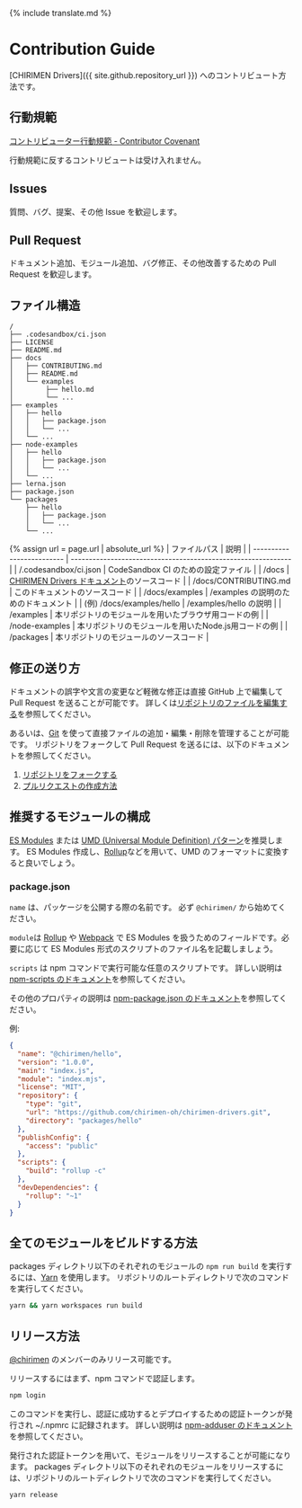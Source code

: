 {% include translate.md %}

# Contribution Guide

[CHIRIMEN Drivers]({{ site.github.repository_url }}) へのコントリビュート方法です。

## 行動規範

[コントリビューター行動規範 - Contributor Covenant](https://www.contributor-covenant.org/ja/version/1/4/code-of-conduct)

行動規範に反するコントリビュートは受け入れません。

## Issues

質問、バグ、提案、その他 Issue を歓迎します。

## Pull Request

ドキュメント追加、モジュール追加、バグ修正、その他改善するための Pull Request を歓迎します。

## ファイル構造

```
/
├── .codesandbox/ci.json
├── LICENSE
├── README.md
├── docs
│   ├── CONTRIBUTING.md
│   ├── README.md
│   └── examples
│        ├── hello.md
│        └── ...
├── examples
│   ├── hello
│   │   ├── package.json
│   │   └── ...
│   └── ...
├── node-examples
│   ├── hello
│   │   ├── package.json
│   │   └── ...
│   └── ...
├── lerna.json
├── package.json
└── packages
    ├── hello
    │   ├── package.json
    │   └── ...
    └── ...
```

{% assign url = page.url | absolute_url %}
| ファイルパス | 説明 |
| ------------------------- | ------------------------------------------------------------- |
| /.codesandbox/ci.json | CodeSandbox CI のための設定ファイル |
| /docs | [CHIRIMEN Drivers ドキュメント](https://chirimen.org/chirimen-drivers/)のソースコード |
| /docs/CONTRIBUTING.md | このドキュメントのソースコード |
| /docs/examples | /examples の説明のためのドキュメント |
| (例) /docs/examples/hello | /examples/hello の説明 |
| /examples | 本リポジトリのモジュールを用いたブラウザ用コードの例 |
| /node-examples | 本リポジトリのモジュールを用いたNode.js用コードの例 |
| /packages | 本リポジトリのモジュールのソースコード |

## 修正の送り方

ドキュメントの誤字や文言の変更など軽微な修正は直接 GitHub 上で編集して Pull Request を送ることが可能です。
詳しくは[リポジトリのファイルを編集する](https://help.github.com/ja/github/managing-files-in-a-repository/editing-files-in-your-repository)を参照してください。

あるいは、[Git](https://git-scm.com/) を使って直接ファイルの追加・編集・削除を管理することが可能です。
リポジトリをフォークして Pull Request を送るには、以下のドキュメントを参照してください。

1. [リポジトリをフォークする](https://help.github.com/ja/github/getting-started-with-github/fork-a-repo)
2. [プルリクエストの作成方法](https://help.github.com/ja/github/collaborating-with-issues-and-pull-requests/creating-a-pull-request)

## 推奨するモジュールの構成

[ES Modules](https://tc39.es/ecma262/#sec-imports) または [UMD (Universal Module Definition) パターン](https://github.com/umdjs/umd)を推奨します。
ES Modules 作成し、[Rollup](https://rollupjs.org/)などを用いて、UMD のフォーマットに変換すると良いでしょう。

### package.json

`name` は、パッケージを公開する際の名前です。
必ず `@chirimen/` から始めてください。

`module`は [Rollup](https://rollupjs.org/) や [Webpack](https://webpack.js.org/) で ES Modules を扱うためのフィールドです。必要に応じて ES Modules 形式のスクリプトのファイル名を記載しましょう。

`scripts` は npm コマンドで実行可能な任意のスクリプトです。
詳しい説明は [npm-scripts のドキュメント](https://docs.npmjs.com/misc/scripts)を参照してください。

その他のプロパティの説明は [npm-package.json のドキュメント](https://docs.npmjs.com/files/package.json)を参照してください。

例:

```json
{
  "name": "@chirimen/hello",
  "version": "1.0.0",
  "main": "index.js",
  "module": "index.mjs",
  "license": "MIT",
  "repository": {
    "type": "git",
    "url": "https://github.com/chirimen-oh/chirimen-drivers.git",
    "directory": "packages/hello"
  },
  "publishConfig": {
    "access": "public"
  },
  "scripts": {
    "build": "rollup -c"
  },
  "devDependencies": {
    "rollup": "~1"
  }
}
```

## 全てのモジュールをビルドする方法

packages ディレクトリ以下のそれぞれのモジュールの `npm run build` を実行するには、[Yarn](https://yarnpkg.com/) を使用します。
リポジトリのルートディレクトリで次のコマンドを実行してください。

```sh
yarn && yarn workspaces run build
```

## リリース方法

[@chirimen](https://www.npmjs.com/org/chirimen) のメンバーのみリリース可能です。

リリースするにはまず、npm コマンドで認証します。

```sh
npm login
```

このコマンドを実行し、認証に成功するとデプロイするための認証トークンが発行され ~/.npmrc に記録されます。
詳しい説明は [npm-adduser のドキュメント](https://docs.npmjs.com/cli/adduser) を参照してください。

発行された認証トークンを用いて、モジュールをリリースすることが可能になります。
packages ディレクトリ以下のそれぞれのモジュールをリリースするには、リポジトリのルートディレクトリで次のコマンドを実行してください。

```sh
yarn release
```

